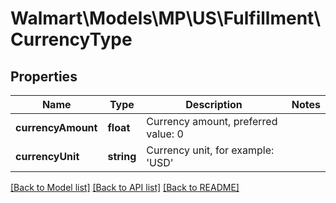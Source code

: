 # Walmart\Models\MP\US\Fulfillment\CurrencyType

## Properties

Name | Type | Description | Notes
------------ | ------------- | ------------- | -------------
**currencyAmount** | **float** | Currency amount, preferred value: 0 |
**currencyUnit** | **string** | Currency unit, for example: 'USD' |


[[Back to Model list]](./) [[Back to API list]](../../../../../README.md#supported-apis) [[Back to README]](../../../../../README.md)
